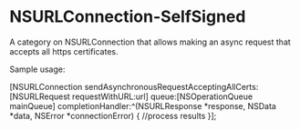 NSURLConnection-SelfSigned
==========================

A category on NSURLConnection that allows making an async request that accepts all https certificates.

Sample usage:

  [NSURLConnection sendAsynchronousRequestAcceptingAllCerts:[NSURLRequest requestWithURL:url] queue:[NSOperationQueue     mainQueue] completionHandler:^(NSURLResponse *response, NSData *data, NSError *connectionError) {
    //process results
  }];
